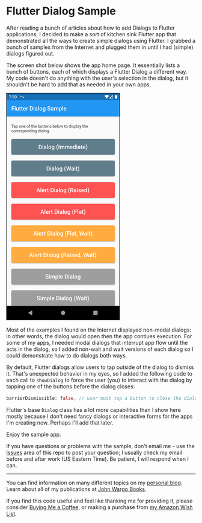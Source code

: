 # Flutter Dialog Sample

After reading a bunch of articles about how to add Dialogs to Flutter applications, I decided to make a sort of kitchen sink Flutter app that demonstrated all the ways to create simple dialogs using Flutter. I grabbed a bunch of samples from the Internet and plugged them in until I had (simple) dialogs figured out.

The screen shot below shows the app home page. It essentially lists a bunch of buttons, each of which displays a Flutter Dialog a different way. My code doesn't do anything with the user's selection in the dialog, but it shouldn't be hard to add that as needed in your own apps.

![Home Page](images/image-01.png)

Most of the examples I found on the Internet displayed non-modal dialogs: in other words, the dialog would open then the app contiues execution. For some of my apps, I needed modal dialogs that interrupt app flow until the acts in the dialog, so I added non-wait and wait versions of each dialog so I could demonstrate how to do dialogs both ways.

By default, Flutter dialogs allow users to tap outside of the dialog to dismiss it. That's unexpected behavior in my eyes, so I added the following code to each call to `showDialog` to force the user (you) to interact with the dialog by tapping one of the buttons before the dialog closes:

```dart
barrierDismissible: false, // user must tap a button to close the dialog
```

Flutter's base `Dialog` class has a lot more capabilities than I show here mostly because I don't need fancy dialogs or interactive forms for the apps I'm creating now. Perhaps I'll add that later.

Enjoy the sample app.

If you have questions or problems with the sample, don't email me - use the [Issues](https://github.com/johnwargo/flutter-dialog-sample/issues) area of this repo to post your question; I usually check my email before and after work (US Eastern Time). Be patient, I will respond when I can. 

***

You can find information on many different topics on my [personal blog](http://www.johnwargo.com). Learn about all of my publications at [John Wargo Books](http://www.johnwargobooks.com).

If you find this code useful and feel like thanking me for providing it, please consider <a href="https://www.buymeacoffee.com/johnwargo" target="_blank">Buying Me a Coffee</a>, or making a purchase from [my Amazon Wish List](https://amzn.com/w/1WI6AAUKPT5P9).
